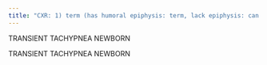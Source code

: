 ```yaml
---
title: "CXR: 1) term (has humoral epiphysis: term, lack epiphysis: can't tell) 2) early (2-6hr): prominent hazy vascular markings, fluid in fissures, small effusions, mild cardiomegaly 3) severe w/ alveolar opacities 4) normal to hyperinflation 5) begins to clear @10 hrs -peripheral to central, upper to lower 6) CXR normal by 48-72 hrs Cz: decreased thoracic squeeze w/ delayed clearance of fluid from lungs (premature, quick delivery, C-section) Tx: 1)supportive 2) resolves by itself"
---
```

TRANSIENT TACHYPNEA NEWBORN

TRANSIENT 
TACHYPNEA 
NEWBORN

